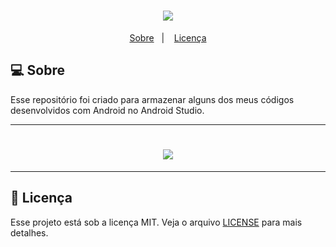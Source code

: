 <h1 align="center">
    <img src="https://seeklogo.com/images/A/android-logo-E109D453E3-seeklogo.com.png" />
</h1>


<p align="center">
  <a href="#-sobre">Sobre</a>&nbsp;&nbsp;&nbsp;|&nbsp;&nbsp;&nbsp;
  <a href="#memo-licença">Licença</a>
</p>

## 💻 Sobre

Esse repositório foi criado para armazenar alguns dos meus códigos desenvolvidos com Android no Android Studio.

------------


<h1 align="center">
    <img src="https://img.ibxk.com.br/2018/04/09/09143244644188.jpg?w=1120&h=420&mode=crop&scale=both" />
</h1>


------------

## :memo: Licença

Esse projeto está sob a licença MIT. Veja o arquivo [LICENSE](LICENSE.md) para mais detalhes.
